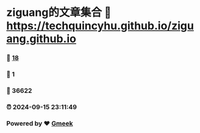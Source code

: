 # ziguang的文章集合 :link: https://techquincyhu.github.io/ziguang.github.io 
### :page_facing_up: [18](https://techquincyhu.github.io/ziguang.github.io/tag.html) 
### :speech_balloon: 1 
### :hibiscus: 36622 
### :alarm_clock: 2024-09-15 23:11:49 
### Powered by :heart: [Gmeek](https://github.com/Meekdai/Gmeek)
